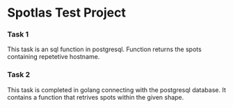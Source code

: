 # Spotlas Test Project

### Task 1
This task is an sql function in postgresql. Function returns the spots containing repetetive hostname.

### Task 2
This task is completed in golang connecting with the postgresql database. It contains a function that retrives spots within the given shape.
